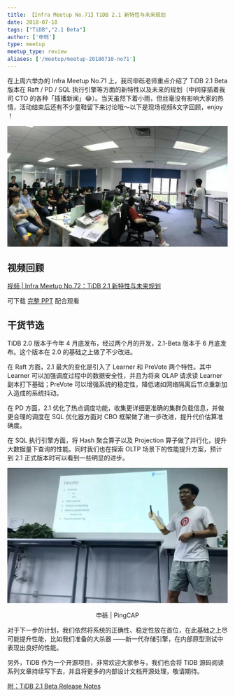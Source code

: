 ```yaml
---
title: 【Infra Meetup No.71】TiDB 2.1 新特性与未来规划 
date: 2018-07-10
tags: ["TiDB","2.1 Beta"]
author: ['申砾']
type: meetup
meetup_type: review
aliases: ['/meetup/meetup-20180710-no71']
---
```


在上周六举办的 Infra Meetup No.71 上，我司申砾老师重点介绍了 TiDB 2.1 Beta 版本在 Raft / PD / SQL 执行引擎等方面的新特性以及未来的规划（中间穿插着我司 CTO 的各种「插播新闻」😂）。当天虽然下着小雨，但丝毫没有影响大家的热情，活动结束后还有不少童鞋留下来讨论哦～以下是现场视频&文字回顾，enjoy ！

![现场图片](media/meetup-71-20180710/1.jpg)


## 视频回顾

[视频 | Infra Meetup No.72：TiDB 2.1 新特性与未来规划](https://www.bilibili.com/video/av40442562)

可下载 [完整 PPT](https://eyun.baidu.com/s/3ggd9wY3) 配合观看

## 干货节选

TiDB 2.0 版本于今年 4 月底发布，经过两个月的开发，2.1-Beta 版本于 6 月底发布。这个版本在 2.0 的基础之上做了不少改进。

在 Raft 方面，2.1 最大的变化是引入了 Learner 和 PreVote 两个特性。其中 Learner 可以加强调度过程中的数据安全性，并且为将来 OLAP 请求读 Learner 副本打下基础；PreVote 可以增强系统的稳定性，降低诸如网络隔离后节点重新加入造成的系统抖动。

在 PD 方面，2.1 优化了热点调度功能，收集更详细更准确的集群负载信息，并做更合理的调度在 SQL 优化器方面对 CBO 框架做了进一步改进，提升代价估算准确度。

在 SQL 执行引擎方面，将 Hash 聚合算子以及 Projection 算子做了并行化，提升大数据量下查询的性能。同时我们也在探索 OLTP 场景下的性能提升方案，预计到 2.1 正式版本时可以看到一些明显的进步。

![申砾](media/meetup-71-20180710/2.jpg)

<center>申砾 | PingCAP</center>


对于下一步的计划，我们依然将系统的正确性、稳定性放在首位，在此基础之上尽可能提升性能，比如我们准备的大杀器 ——新一代存储引擎，在内部原型测试中表现出良好的性能。

另外，TiDB 作为一个开源项目，非常欢迎大家参与，我们也会将 TiDB 源码阅读系列文章持续写下去，并且将更多的内部设计文档开源处理，敬请期待。

[附：TiDB 2.1 Beta Release Notes](https://github.com/pingcap/docs/blob/master/releases/21beta.md)

